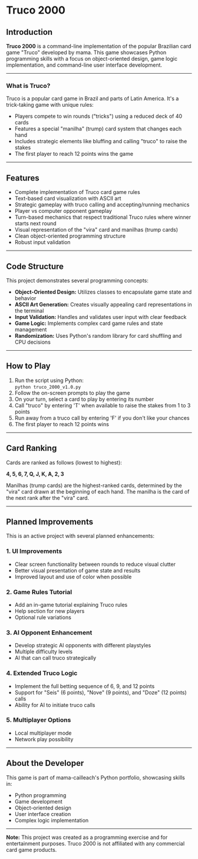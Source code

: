 # Truco 2000

## Introduction

**Truco 2000** is a command-line implementation of the popular Brazilian card game "Truco" developed by mama. This game showcases Python programming skills with a focus on object-oriented design, game logic implementation, and command-line user interface development.

---

### What is Truco?

Truco is a popular card game in Brazil and parts of Latin America. It's a trick-taking game with unique rules:

- Players compete to win rounds ("tricks") using a reduced deck of 40 cards
- Features a special "manilha" (trump) card system that changes each hand
- Includes strategic elements like bluffing and calling "truco" to raise the stakes
- The first player to reach 12 points wins the game

---

## Features

- Complete implementation of Truco card game rules
- Text-based card visualization with ASCII art
- Strategic gameplay with truco calling and accepting/running mechanics
- Player vs computer opponent gameplay
- Turn-based mechanics that respect traditional Truco rules where winner starts next round
- Visual representation of the "vira" card and manilhas (trump cards)
- Clean object-oriented programming structure
- Robust input validation

---

## Code Structure

This project demonstrates several programming concepts:

- **Object-Oriented Design:** Utilizes classes to encapsulate game state and behavior
- **ASCII Art Generation:** Creates visually appealing card representations in the terminal
- **Input Validation:** Handles and validates user input with clear feedback
- **Game Logic:** Implements complex card game rules and state management
- **Randomization:** Uses Python's random library for card shuffling and CPU decisions

---

## How to Play

1. Run the script using Python:  
   `python truco_2000_v1.0.py`
2. Follow the on-screen prompts to play the game
3. On your turn, select a card to play by entering its number
4. Call "truco" by entering 'T' when available to raise the stakes from 1 to 3 points
5. Run away from a truco call by entering 'F' if you don't like your chances
6. The first player to reach 12 points wins

---

## Card Ranking

Cards are ranked as follows (lowest to highest):

**4, 5, 6, 7, Q, J, K, A, 2, 3**

Manilhas (trump cards) are the highest-ranked cards, determined by the "vira" card drawn at the beginning of each hand. The manilha is the card of the next rank after the "vira" card.

---

## Planned Improvements

This is an active project with several planned enhancements:

### 1. UI Improvements

- Clear screen functionality between rounds to reduce visual clutter
- Better visual presentation of game state and results
- Improved layout and use of color when possible

### 2. Game Rules Tutorial

- Add an in-game tutorial explaining Truco rules
- Help section for new players
- Optional rule variations

### 3. AI Opponent Enhancement

- Develop strategic AI opponents with different playstyles
- Multiple difficulty levels
- AI that can call truco strategically

### 4. Extended Truco Logic

- Implement the full betting sequence of 6, 9, and 12 points
- Support for "Seis" (6 points), "Nove" (9 points), and "Doze" (12 points) calls
- Ability for AI to initiate truco calls

### 5. Multiplayer Options

- Local multiplayer mode
- Network play possibility

---

## About the Developer

This game is part of mama-cailleach's Python portfolio, showcasing skills in:

- Python programming
- Game development
- Object-oriented design
- User interface creation
- Complex logic implementation

---

**Note:** This project was created as a programming exercise and for entertainment purposes. Truco 2000 is not affiliated with any commercial card game products.
